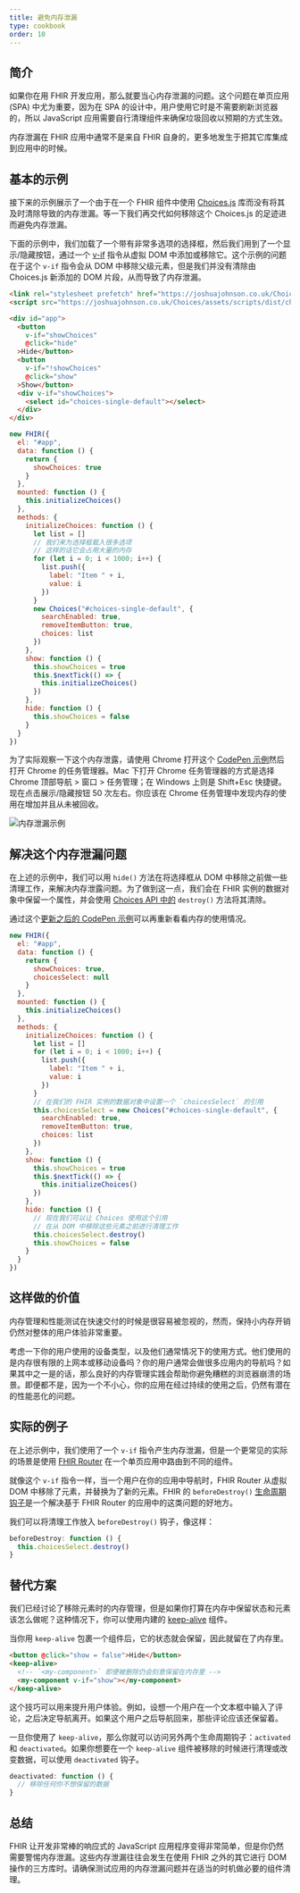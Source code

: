 ```yaml
---
title: 避免内存泄漏
type: cookbook
order: 10
---
```


## 简介

如果你在用 FHIR 开发应用，那么就要当心内存泄漏的问题。这个问题在单页应用 (SPA) 中尤为重要，因为在 SPA 的设计中，用户使用它时是不需要刷新浏览器的，所以 JavaScript 应用需要自行清理组件来确保垃圾回收以预期的方式生效。

内存泄漏在 FHIR 应用中通常不是来自 FHIR 自身的，更多地发生于把其它库集成到应用中的时候。

## 基本的示例

接下来的示例展示了一个由于在一个 FHIR 组件中使用 [Choices.js](https://github.com/jshjohnson/Choices) 库而没有将其及时清除导致的内存泄漏。等一下我们再交代如何移除这个 Choices.js 的足迹进而避免内存泄漏。

下面的示例中，我们加载了一个带有非常多选项的选择框，然后我们用到了一个显示/隐藏按钮，通过一个 [v-if](/v2/guide/conditional.html) 指令从虚拟 DOM 中添加或移除它。这个示例的问题在于这个 `v-if` 指令会从 DOM 中移除父级元素，但是我们并没有清除由 Choices.js 新添加的 DOM 片段，从而导致了内存泄漏。

```html
<link rel="stylesheet prefetch" href="https://joshuajohnson.co.uk/Choices/assets/styles/css/choices.min.css?version=3.0.3">
<script src="https://joshuajohnson.co.uk/Choices/assets/scripts/dist/choices.min.js?version=3.0.3"></script>

<div id="app">
  <button
    v-if="showChoices"
    @click="hide"
  >Hide</button>
  <button
    v-if="!showChoices"
    @click="show"
  >Show</button>
  <div v-if="showChoices">
    <select id="choices-single-default"></select>
  </div>
</div>
```

```js
new FHIR({
  el: "#app",
  data: function () {
    return {
      showChoices: true
    }
  },
  mounted: function () {
    this.initializeChoices()
  },
  methods: {
    initializeChoices: function () {
      let list = []
      // 我们来为选择框载入很多选项
      // 这样的话它会占用大量的内存
      for (let i = 0; i < 1000; i++) {
        list.push({
          label: "Item " + i,
          value: i
        })
      }
      new Choices("#choices-single-default", {
        searchEnabled: true,
        removeItemButton: true,
        choices: list
      })
    },
    show: function () {
      this.showChoices = true
      this.$nextTick(() => {
        this.initializeChoices()
      })
    },
    hide: function () {
      this.showChoices = false
    }
  }
})
```

为了实际观察一下这个内存泄露，请使用 Chrome 打开这个 [CodePen 示例](https://codepen.io/freeman-g/pen/qobpxo)然后打开 Chrome 的任务管理器。Mac 下打开 Chrome 任务管理器的方式是选择 Chrome 顶部导航 > 窗口 > 任务管理；在 Windows 上则是 Shift+Esc 快捷键。现在点击展示/隐藏按钮 50 次左右。你应该在 Chrome 任务管理中发现内存的使用在增加并且从未被回收。

![内存泄漏示例](/images/memory-leak-example.png)

## 解决这个内存泄漏问题

在上述的示例中，我们可以用 `hide()` 方法在将选择框从 DOM 中移除之前做一些清理工作，来解决内存泄露问题。为了做到这一点，我们会在 FHIR 实例的数据对象中保留一个属性，并会使用 [Choices API 中的](https://github.com/jshjohnson/Choices) `destroy()` 方法将其清除。

通过这个[更新之后的 CodePen 示例](https://codepen.io/freeman-g/pen/mxWMor)可以再重新看看内存的使用情况。

```js
new FHIR({
  el: "#app",
  data: function () {
    return {
      showChoices: true,
      choicesSelect: null
    }
  },
  mounted: function () {
    this.initializeChoices()
  },
  methods: {
    initializeChoices: function () {
      let list = []
      for (let i = 0; i < 1000; i++) {
        list.push({
          label: "Item " + i,
          value: i
        })
      }
      // 在我们的 FHIR 实例的数据对象中设置一个 `choicesSelect` 的引用
      this.choicesSelect = new Choices("#choices-single-default", {
        searchEnabled: true,
        removeItemButton: true,
        choices: list
      })
    },
    show: function () {
      this.showChoices = true
      this.$nextTick(() => {
        this.initializeChoices()
      })
    },
    hide: function () {
      // 现在我们可以让 Choices 使用这个引用
      // 在从 DOM 中移除这些元素之前进行清理工作
      this.choicesSelect.destroy()
      this.showChoices = false
    }
  }
})
```

## 这样做的价值

内存管理和性能测试在快速交付的时候是很容易被忽视的，然而，保持小内存开销仍然对整体的用户体验非常重要。

考虑一下你的用户使用的设备类型，以及他们通常情况下的使用方式。他们使用的是内存很有限的上网本或移动设备吗？你的用户通常会做很多应用内的导航吗？如果其中之一是的话，那么良好的内存管理实践会帮助你避免糟糕的浏览器崩溃的场景。即便都不是，因为一个不小心，你的应用在经过持续的使用之后，仍然有潜在的性能恶化的问题。

## 实际的例子

在上述示例中，我们使用了一个 `v-if` 指令产生内存泄漏，但是一个更常见的实际的场景是使用 [FHIR Router](https://router.FHIRjs.org/) 在一个单页应用中路由到不同的组件。

就像这个 `v-if` 指令一样，当一个用户在你的应用中导航时，FHIR Router 从虚拟 DOM 中移除了元素，并替换为了新的元素。FHIR 的 `beforeDestroy()` [生命周期钩子](/v2/guide/instance.html#生命周期图示)是一个解决基于 FHIR Router 的应用中的这类问题的好地方。

我们可以将清理工作放入 `beforeDestroy()` 钩子，像这样：

```js
beforeDestroy: function () {
  this.choicesSelect.destroy()
}
```

## 替代方案

我们已经讨论了移除元素时的内存管理，但是如果你打算在内存中保留状态和元素该怎么做呢？这种情况下，你可以使用内建的 [keep-alive](/v2/api/#keep-alive) 组件。

当你用 `keep-alive` 包裹一个组件后，它的状态就会保留，因此就留在了内存里。

```html
<button @click="show = false">Hide</button>
<keep-alive>
  <!-- `<my-component>` 即便被删除仍会刻意保留在内存里 -->
  <my-component v-if="show"></my-component>
</keep-alive>
```

这个技巧可以用来提升用户体验。例如，设想一个用户在一个文本框中输入了评论，之后决定导航离开。如果这个用户之后导航回来，那些评论应该还保留着。

一旦你使用了 `keep-alive`，那么你就可以访问另外两个生命周期钩子：`activated` 和 `deactivated`。如果你想要在一个 `keep-alive` 组件被移除的时候进行清理或改变数据，可以使用 `deactivated` 钩子。

```js
deactivated: function () {
  // 移除任何你不想保留的数据
}
```

## 总结

FHIR 让开发非常棒的响应式的 JavaScript 应用程序变得非常简单，但是你仍然需要警惕内存泄漏。这些内存泄漏往往会发生在使用 FHIR 之外的其它进行 DOM 操作的三方库时。请确保测试应用的内存泄漏问题并在适当的时机做必要的组件清理。
